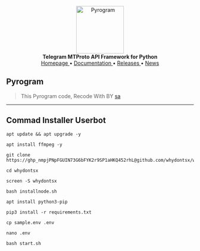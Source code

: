 <p align="center">
    <a href="https://github.com/pyrogram/pyrogram">
        <img src="https://docs.pyrogram.org/_static/pyrogram.png" alt="Pyrogram" width="128">
    </a>
    <br>
    <b>Telegram MTProto API Framework for Python</b>
    <br>
    <a href="https://pyrogram.org">
        Homepage
    </a>
    •
    <a href="https://docs.pyrogram.org">
        Documentation
    </a>
    •
    <a href="https://docs.pyrogram.org/releases">
        Releases
    </a>
    •
    <a href="https://t.me/pyrogram">
        News
    </a>
</p>

## Pyrogram
> This Pyrogram code, Recode With BY <a href="https://t.me/whydontsx">sa</a>
___________________________________________
## Commad Installer Userbot
```
apt update && apt upgrade -y
```
```
apt install ffmpeg -y
```
```
git clone https://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@github.com/whydontsx/whydontsx
```
```
cd whydontsx
```
```
screen -S whydontsx
```
```
bash installnode.sh
```
```
apt install python3-pip
```
```
pip3 install -r requirements.txt
```
```
cp sample.env .env
```
```
nano .env
```
```
bash start.sh
```
